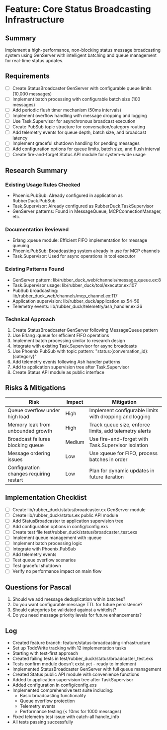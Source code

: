 # Feature: Core Status Broadcasting Infrastructure

## Summary
Implement a high-performance, non-blocking status message broadcasting system using GenServer with intelligent batching and queue management for real-time status updates.

## Requirements
- [ ] Create StatusBroadcaster GenServer with configurable queue limits (10,000 messages)
- [ ] Implement batch processing with configurable batch size (100 messages)
- [ ] Add periodic flush timer mechanism (50ms intervals)
- [ ] Implement overflow handling with message dropping and logging
- [ ] Use Task.Supervisor for asynchronous broadcast execution
- [ ] Create PubSub topic structure for conversation/category routing
- [ ] Add telemetry events for queue depth, batch size, and broadcast latency
- [ ] Implement graceful shutdown handling for pending messages
- [ ] Add configuration options for queue limits, batch size, and flush interval
- [ ] Create fire-and-forget Status API module for system-wide usage

## Research Summary
### Existing Usage Rules Checked
- Phoenix.PubSub: Already configured in application as RubberDuck.PubSub
- Task.Supervisor: Already configured as RubberDuck.TaskSupervisor
- GenServer patterns: Found in MessageQueue, MCPConnectionManager, etc.

### Documentation Reviewed
- Erlang :queue module: Efficient FIFO implementation for message queuing
- Phoenix.PubSub: Broadcasting system already in use for MCP channels
- Task.Supervisor: Used for async operations in tool executor

### Existing Patterns Found
- GenServer pattern: lib/rubber_duck_web/channels/message_queue.ex:8
- Task.Supervisor usage: lib/rubber_duck/tool/executor.ex:107
- PubSub broadcasting: lib/rubber_duck_web/channels/mcp_channel.ex:117
- Application supervision: lib/rubber_duck/application.ex:54-56
- Telemetry events: lib/rubber_duck/telemetry/ash_handler.ex:36

### Technical Approach
1. Create StatusBroadcaster GenServer following MessageQueue pattern
2. Use Erlang :queue for efficient FIFO operations
3. Implement batch processing similar to research design
4. Integrate with existing Task.Supervisor for async broadcasts
5. Use Phoenix.PubSub with topic pattern: "status:{conversation_id}:{category}"
6. Add telemetry events following Ash handler patterns
7. Add to application supervision tree after Task.Supervisor
8. Create Status API module as public interface

## Risks & Mitigations
| Risk | Impact | Mitigation |
|------|--------|------------|
| Queue overflow under high load | High | Implement configurable limits with dropping and logging |
| Memory leak from unbounded growth | High | Track queue size, enforce limits, add telemetry alerts |
| Broadcast failures blocking queue | Medium | Use fire-and-forget with Task.Supervisor isolation |
| Message ordering issues | Low | Use :queue for FIFO, process batches in order |
| Configuration changes requiring restart | Low | Plan for dynamic updates in future iteration |

## Implementation Checklist
- [ ] Create lib/rubber_duck/status/broadcaster.ex GenServer module
- [ ] Create lib/rubber_duck/status.ex public API module
- [ ] Add StatusBroadcaster to application supervision tree
- [ ] Add configuration options in config/config.exs
- [ ] Create test file test/rubber_duck/status/broadcaster_test.exs
- [ ] Implement queue management with :queue
- [ ] Implement batch processing logic
- [ ] Integrate with Phoenix.PubSub
- [ ] Add telemetry events
- [ ] Test queue overflow scenarios
- [ ] Test graceful shutdown
- [ ] Verify no performance impact on main flow

## Questions for Pascal
1. Should we add message deduplication within batches?
2. Do you want configurable message TTL for future persistence?
3. Should categories be validated against a whitelist?
4. Do you need message priority levels for future enhancements?

## Log
- Created feature branch: feature/status-broadcasting-infrastructure
- Set up TodoWrite tracking with 12 implementation tasks
- Starting with test-first approach
- Created failing tests in test/rubber_duck/status/broadcaster_test.exs
- Tests confirm module doesn't exist yet - ready to implement
- Implemented StatusBroadcaster GenServer with full queue management
- Created Status public API module with convenience functions
- Added to application supervision tree after TaskSupervisor
- Added configuration in config/config.exs
- Implemented comprehensive test suite including:
  - Basic broadcasting functionality
  - Queue overflow protection
  - Telemetry events
  - Performance testing (< 10ms for 1000 messages)
- Fixed telemetry test issue with catch-all handle_info
- All tests passing successfully